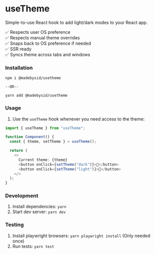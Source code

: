 # useTheme

Simple-to-use React hook to add light/dark modes to your React app.

✅️ Respects user OS preference<br />
✅️️ Respects manual theme overrides<br />
✅️ Snaps back to OS preference if needed<br />
✅️ SSR ready<br />
✅️ Syncs theme across tabs and windows<br />

### Installation

```
npm i @madebysid/usetheme

--OR--

yarn add @madebysid/usetheme
```

### Usage

1. Use the `useTheme` hook whenever you need access to the theme:

```typescript
import { useTheme } from "useTheme";

function Component() {
  const { theme, setTheme } = useTheme();

  return (
    <>
      Current theme: {theme}
      <button onClick={setTheme("dark")}>🌚</button>
      <button onClick={setTheme("light")}>🌝</button>
    </>
  );
}
```

### Development

1. Install dependencies: `yarn`
2. Start dev server: `yarn dev`

### Testing

1. Install playwright browsers: `yarn playwright install` (Only needed once)
2. Run tests: `yarn test`
